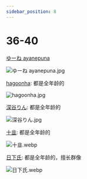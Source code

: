 ```yaml
---
sidebar_position: 8
---
```


# 36-40

[ゆーね ayanepuna](https://www.pixiv.net/users/1308869/illustrations)

![ゆーね ayanepuna.jpg](https://p.inari.site/usr/1818/68d2abfe20959.jpg)

[hagoonha](https://www.pixiv.net/users/37929892/illustrations): 都是全年龄的

![hagoonha.jpg](https://p.inari.site/usr/1818/68d2abfe2ab0a.jpg)

[深谷りん](https://www.pixiv.net/users/76840940/illustrations): 都是全年龄的

![深谷りん.jpg](https://p.inari.site/usr/1818/68d2abfe761a9.jpg)

[十韭](https://www.pixiv.net/users/42973578/illustrations): 都是全年龄的

![十韭.webp](https://p.inari.site/usr/1818/68d2b81103b36.webp)

[日下氏](https://www.pixiv.net/users/29942/illustrations): 都是全年龄的，擅长群像

![日下氏.webp](https://p.inari.site/usr/1818/68d2b81128727.webp)